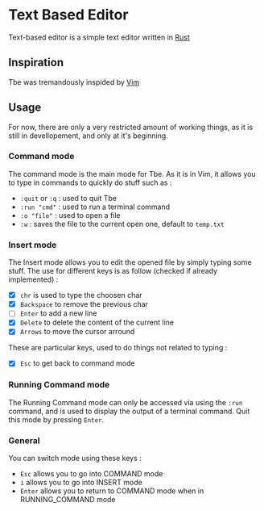 # Text Based Editor

Text-based editor is a simple text editor written in [Rust](https://www.rust-lang.org)

## Inspiration

Tbe was tremandously inspided by [Vim](https://www.vim.org)

## Usage

For now, there are only a very restricted amount of working things, as it is still in devellopement, and only at it's beginning.

### Command mode

The command mode is the main mode for Tbe. As it is in Vim, it allows you to type in commands to quickly do stuff such as :
 - `:quit` or `:q` : used to quit Tbe
 - `:run "cmd"` : used to run a terminal command
 - `:o "file"` : used to open a file
 - `:w` : saves the file to the current open one, default to `temp.txt`

### Insert mode

The Insert mode allows you to edit the opened file by simply typing some stuff.
The use for different keys is as follow (checked if already implemented) :
 - [x] `chr` is used to type the choosen char
 - [x] `Backspace` to remove the previous char
 - [ ] `Enter` to add a new line
 - [x] `Delete` to delete the content of the current line
 - [x] `Arrows` to move the cursor arround

These are particular keys, used to do things not related to typing :
 - [x] `Esc` to get back to command mode

### Running Command mode

The Running Command mode can only be accessed via using the `:run` command, and is used to display the output of a terminal command. Quit this mode by pressing `Enter`.

### General

You can switch mode using these keys :
 - `Esc` allows you to go into COMMAND mode
 - `i` allows you to go into INSERT mode
 - `Enter` allows you to return to COMMAND mode when in RUNNING\_COMMAND mode
